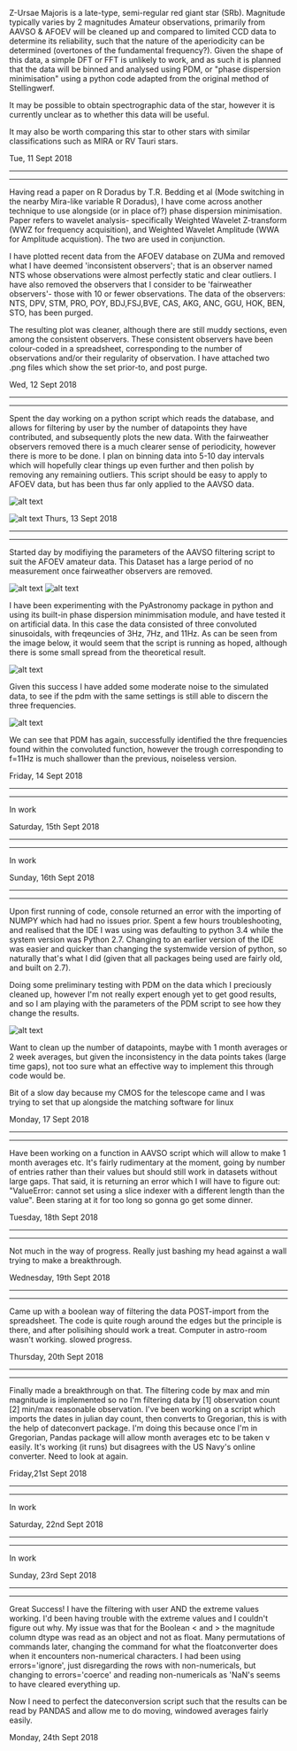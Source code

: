 Z-Ursae Majoris is a late-type, semi-regular red giant star (SRb). Magnitude typically varies by 2 magnitudes
Amateur observations, primarily from AAVSO & AFOEV will be cleaned up and compared to limited CCD data to determine
its reliability, such that the nature of the aperiodicity can be determined (overtones of the fundamental frequency?).
Given the shape of this data, a simple DFT or FFT is unlikely to work, and as such it is planned that the data will
be binned and analysed using PDM, or "phase dispersion minimisation" using a python code
adapted from the original method of Stellingwerf.

It may be possible to obtain spectrographic data of the star, however it is currently unclear as to whether this 
data will be useful.

It may also be worth comparing this star to other stars with similar classifications such as MIRA or RV Tauri stars.

Tue, 11 Sept 2018

____________________________________________________________________________________
____________________________________________________________________________________

Having read a paper on R Doradus by T.R. Bedding et al (Mode switching in the nearby Mira-like variable R Doradus), I have come across another technique to use alongside (or in place of?) phase dispersion minimisation. Paper refers to wavelet analysis- specifically
Weighted Wavelet Z-transform (WWZ for frequency acquisition), and Weighted Wavelet Amplitude (WWA for Amplitude acquistion). The two are used in conjunction.

I have plotted recent data from the AFOEV database on ZUMa and removed what I have deemed 'inconsistent observers'; that is an observer named NTS whose observations were almost perfectly static and clear outliers. I have also removed the observers that I consider to be 'fairweather observers'- those with 10 or fewer observations. The data of the observers: NTS, DPV, STM, PRO, POY, BDJ,FSJ,BVE, CAS, AKG, ANC, GGU, HOK, BEN, STO, has been purged.

The resulting plot was cleaner, although there are still muddy sections, even among the consistent observers. These
consistent observers have been colour-coded in a spreadsheet, corresponding to the number of observations and/or their
regularity of observation. I have attached two .png files which show the set prior-to, and post purge.

Wed, 12 Sept 2018

_____________________________________________________________________________________
_____________________________________________________________________________________

Spent the day working on a python script which reads the database, and allows for filtering by user by the number
of datapoints they have contributed, and subsequently plots the new data. With the fairweather observers removed
there is a much clearer sense of periodicity, however there is more to be done. I plan on binning data into 5-10
day intervals which will hopefully clear things up even further and then polish by removing any remaining outliers.
This script should be easy to apply to AFOEV data, but has been thus far only applied to the AAVSO data.

![alt text](https://github.com/cumminj1/ZUMA/blob/master/AAVSO_raw.png)

![alt text](https://github.com/cumminj1/ZUMA/blob/master/AAVSO_TOP_USERS.png)
Thurs, 13 Sept 2018
 
____________________________________________________________________________________
____________________________________________________________________________________
Started day by modifiying the parameters of the AAVSO filtering script to suit the AFOEV amateur
data. This Dataset has a large period of no measurement once fairweather observers are removed.

![alt text](https://github.com/cumminj1/ZUMA/blob/master/AFOEV_raw.png)
![alt text](https://github.com/cumminj1/ZUMA/blob/master/AFOEV_fairweather_removed.png)

I have been experimenting with the PyAstronomy package in python and using its built-in
phase dispersion minimmisation module, and have tested it on artificial data. In this case 
the data consisted of three convoluted sinusoidals, with freqeuncies of 3Hz, 7Hz, and 11Hz.
As can be seen from the image below, it would seem that the script is running as hoped, although
there is some small spread from the theoretical result.

![alt text](https://github.com/cumminj1/ZUMA/blob/master/pdm_3_7_11.png)

Given this success I have added some moderate noise to the simulated data, to see if the pdm with
the same settings is still able to discern the three frequencies.

![alt text](https://github.com/cumminj1/ZUMA/blob/master/pdm_3_7_11_noise.png)

We can see that PDM has again, successfully identified the thre frequencies found within the convoluted 
function, however the trough corresponding to f=11Hz is much shallower than the previous, noiseless version.

Friday, 14 Sept 2018

_______________________________________________________________________________________
_______________________________________________________________________________________
In work

Saturday, 15th Sept 2018
_______________________________________________________________________________________
_______________________________________________________________________________________
In work 

Sunday, 16th Sept 2018
_______________________________________________________________________________________
_______________________________________________________________________________________
Upon first running of code, console returned an error with the importing of NUMPY which had had no issues prior.
Spent a few hours troubleshooting, and realised that the IDE I was using was defaulting to python 3.4 
while the system version was Python 2.7. Changing to an earlier version of the IDE was easier and 
quicker than changing the systemwide version of python, so naturally that's what I did (given that all packages
being used are fairly old, and built on 2.7). 

Doing some preliminary testing with PDM on the data which I preciously cleaned up, however I'm not really
expert enough yet to get good results, and so I am playing with the parameters of the PDM script to see how
they change the results.

![alt text](https://github.com/cumminj1/ZUMA/blob/master/not_enough_data_pdm.png)

Want to clean up the number of datapoints, maybe with 1 month averages or 2 week averages, but given the 
inconsistency in the data points takes (large time gaps), not too sure what an effective way to implement
this through code would be.

Bit of a slow day because my CMOS for the telescope came and I was trying to set that up alongside
the matching software for linux

Monday, 17 Sept 2018

______________________________________________________________________________________
______________________________________________________________________________________


Have been working on a function in AAVSO script which will allow to make 1 month averages etc.
It's fairly rudimentary at the moment, going by number of entries rather than their values but
should still work in datasets without large gaps. That said, it is returning an error which I
will have to figure out: "ValueError: cannot set using a slice indexer with a different length 
than the value". Been staring at it for too long so gonna go get some dinner.

Tuesday, 18th Sept 2018
_______________________________________________________________________________________
_______________________________________________________________________________________
Not much in the way of progress. Really just bashing my head against a wall trying to make a 
breakthrough.

Wednesday, 19th Sept 2018

_______________________________________________________________________________________
_______________________________________________________________________________________
Came up with a boolean way of filtering the data POST-import from the spreadsheet. The code
is quite rough around the edges but the principle is there, and after polisihing should work 
a treat. Computer in astro-room wasn't working. slowed progress.

Thursday, 20th Sept 2018
_______________________________________________________________________________________
_______________________________________________________________________________________
Finally made a breakthrough on that. The filtering code by max and min magnitude is implemented
so no I'm filtering data by [1] observation count [2] min/max reasonable observation. I've 
been working on a script which imports the dates in julian day count, then converts to Gregorian,
this is with the help of dateconvert package. I'm doing this because once I'm in Gregorian, 
Pandas package will allow month averages etc to be taken v easily. It's working (it runs)
but disagrees with the US Navy's online converter. Need to look at again.

Friday,21st Sept 2018
________________________________________________________________________________________
________________________________________________________________________________________

In work

Saturday, 22nd Sept 2018
_______________________________________________________________________________________
_______________________________________________________________________________________
In work

Sunday, 23rd Sept 2018
_______________________________________________________________________________________
_______________________________________________________________________________________
Great Success! I have the filtering with user AND the extreme values working. I'd been
having trouble with the extreme values and I  couldn't figure out why. My issue was that
for the Boolean < and > the magnitude column dtype was read as an object and not as float.
Many permutations of commands later, changing the command for what the floatconverter does
when it encounters non-numerical characters. I had been using errors='ignore', just disregarding
the rows with non-numericals, but changing to errors='coerce' and reading non-numericals as
'NaN's seems to have cleared everything up.

Now I need to perfect the dateconversion script such that the results can be read by 
PANDAS and allow me to do moving, windowed averages fairly easily.

Monday, 24th Sept 2018













